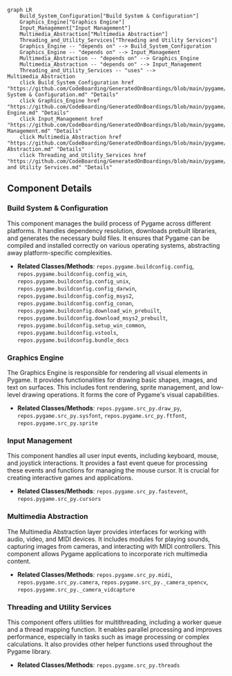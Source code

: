```mermaid
graph LR
    Build_System_Configuration["Build System & Configuration"]
    Graphics_Engine["Graphics Engine"]
    Input_Management["Input Management"]
    Multimedia_Abstraction["Multimedia Abstraction"]
    Threading_and_Utility_Services["Threading and Utility Services"]
    Graphics_Engine -- "depends on" --> Build_System_Configuration
    Graphics_Engine -- "depends on" --> Input_Management
    Multimedia_Abstraction -- "depends on" --> Graphics_Engine
    Multimedia_Abstraction -- "depends on" --> Input_Management
    Threading_and_Utility_Services -- "uses" --> Multimedia_Abstraction
    click Build_System_Configuration href "https://github.com/CodeBoarding/GeneratedOnBoardings/blob/main/pygame/Build System & Configuration.md" "Details"
    click Graphics_Engine href "https://github.com/CodeBoarding/GeneratedOnBoardings/blob/main/pygame/Graphics Engine.md" "Details"
    click Input_Management href "https://github.com/CodeBoarding/GeneratedOnBoardings/blob/main/pygame/Input Management.md" "Details"
    click Multimedia_Abstraction href "https://github.com/CodeBoarding/GeneratedOnBoardings/blob/main/pygame/Multimedia Abstraction.md" "Details"
    click Threading_and_Utility_Services href "https://github.com/CodeBoarding/GeneratedOnBoardings/blob/main/pygame/Threading and Utility Services.md" "Details"
```

## Component Details

### Build System & Configuration
This component manages the build process of Pygame across different platforms. It handles dependency resolution, downloads prebuilt libraries, and generates the necessary build files. It ensures that Pygame can be compiled and installed correctly on various operating systems, abstracting away platform-specific complexities.
- **Related Classes/Methods**: `repos.pygame.buildconfig.config`, `repos.pygame.buildconfig.config_win`, `repos.pygame.buildconfig.config_unix`, `repos.pygame.buildconfig.config_darwin`, `repos.pygame.buildconfig.config_msys2`, `repos.pygame.buildconfig.config_conan`, `repos.pygame.buildconfig.download_win_prebuilt`, `repos.pygame.buildconfig.download_msys2_prebuilt`, `repos.pygame.buildconfig.setup_win_common`, `repos.pygame.buildconfig.vstools`, `repos.pygame.buildconfig.bundle_docs`

### Graphics Engine
The Graphics Engine is responsible for rendering all visual elements in Pygame. It provides functionalities for drawing basic shapes, images, and text on surfaces. This includes font rendering, sprite management, and low-level drawing operations. It forms the core of Pygame's visual capabilities.
- **Related Classes/Methods**: `repos.pygame.src_py.draw_py`, `repos.pygame.src_py.sysfont`, `repos.pygame.src_py.ftfont`, `repos.pygame.src_py.sprite`

### Input Management
This component handles all user input events, including keyboard, mouse, and joystick interactions. It provides a fast event queue for processing these events and functions for managing the mouse cursor. It is crucial for creating interactive games and applications.
- **Related Classes/Methods**: `repos.pygame.src_py.fastevent`, `repos.pygame.src_py.cursors`

### Multimedia Abstraction
The Multimedia Abstraction layer provides interfaces for working with audio, video, and MIDI devices. It includes modules for playing sounds, capturing images from cameras, and interacting with MIDI controllers. This component allows Pygame applications to incorporate rich multimedia content.
- **Related Classes/Methods**: `repos.pygame.src_py.midi`, `repos.pygame.src_py.camera`, `repos.pygame.src_py._camera_opencv`, `repos.pygame.src_py._camera_vidcapture`

### Threading and Utility Services
This component offers utilities for multithreading, including a worker queue and a thread mapping function. It enables parallel processing and improves performance, especially in tasks such as image processing or complex calculations. It also provides other helper functions used throughout the Pygame library.
- **Related Classes/Methods**: `repos.pygame.src_py.threads`